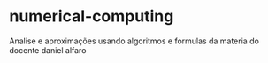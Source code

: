 # numerical-computing
Analise e aproximações usando algoritmos e formulas da materia do docente daniel alfaro 
